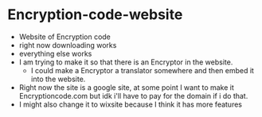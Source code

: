 # Encryption-code-website
- Website of Encryption code
- right now downloading works
- everything else works
- I am trying to make it so that there is an Encryptor in the website.
  - I could make a Encryptor a translator somewhere and then embed it into the website.
- Right now the site is a google site, at some point I want to make it Encryptioncode.com but idk i'll have to pay for the domain if i do that.
- I might also change it to wixsite because I think it has more features

